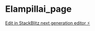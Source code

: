 # Elampillai_page

[Edit in StackBlitz next generation editor ⚡️](https://stackblitz.com/~/github.com/sanjayarun2/Elampillai_page)